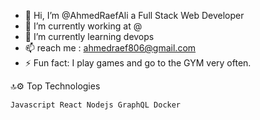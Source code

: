 - 👋 Hi, I’m @AhmedRaefAli a Full Stack Web Developer 
- 🔭 I’m currently working at @
- 🌱 I’m currently learning devops
- 📫 reach me : ahmedraef806@gmail.com 
- ⚡ Fun fact: I play games and go to the GYM very often.

🔝⚙ Top Technologies

    Javascript React Nodejs GraphQL Docker 
    
    
    
<!---
AhmedRaefAli/AhmedRaefAli is a ✨ special ✨ repository because its `README.md` (this file) appears on your GitHub profile.
You can click the Preview link to take a look at your changes.
--->
